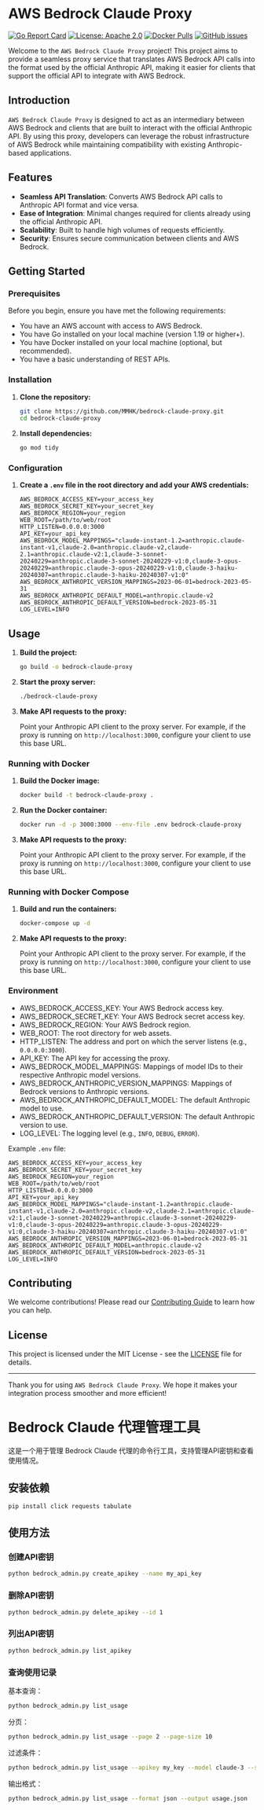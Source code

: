 # AWS Bedrock Claude Proxy

[![Go Report Card](https://goreportcard.com/badge/github.com/mmhk/bedrock-claude-proxy)](https://goreportcard.com/report/github.com/mmhk/bedrock-claude-proxy)
[![License: Apache 2.0](https://img.shields.io/badge/License-Apache%202.0-blue.svg)](https://opensource.org/licenses/Apache-2.0)
[![Docker Pulls](https://img.shields.io/docker/pulls/mmhk/bedrock-claude-proxy)](https://hub.docker.com/r/mmhk/bedrock-claude-proxy)
[![GitHub issues](https://img.shields.io/github/issues/mmhk/bedrock-claude-proxy)](https://github.com/mmhk/bedrock-claude-proxy/issues)

Welcome to the `AWS Bedrock Claude Proxy` project! This project aims to provide a seamless proxy service that translates AWS Bedrock API calls into the format used by the official Anthropic API, making it easier for clients that support the official API to integrate with AWS Bedrock.

## Introduction

`AWS Bedrock Claude Proxy` is designed to act as an intermediary between AWS Bedrock and clients that are built to interact with the official Anthropic API. By using this proxy, developers can leverage the robust infrastructure of AWS Bedrock while maintaining compatibility with existing Anthropic-based applications.

## Features

- **Seamless API Translation**: Converts AWS Bedrock API calls to Anthropic API format and vice versa.
- **Ease of Integration**: Minimal changes required for clients already using the official Anthropic API.
- **Scalability**: Built to handle high volumes of requests efficiently.
- **Security**: Ensures secure communication between clients and AWS Bedrock.

## Getting Started

### Prerequisites

Before you begin, ensure you have met the following requirements:

- You have an AWS account with access to AWS Bedrock.
- You have Go installed on your local machine (version 1.19 or higher+).
- You have Docker installed on your local machine (optional, but recommended).
- You have a basic understanding of REST APIs.

### Installation

1. **Clone the repository:**

    ```bash
    git clone https://github.com/MMHK/bedrock-claude-proxy.git
    cd bedrock-claude-proxy
    ```

2. **Install dependencies:**

    ```bash
    go mod tidy
    ```

### Configuration

1. **Create a `.env` file in the root directory and add your AWS credentials:**

    ```env
   AWS_BEDROCK_ACCESS_KEY=your_access_key
   AWS_BEDROCK_SECRET_KEY=your_secret_key
   AWS_BEDROCK_REGION=your_region
   WEB_ROOT=/path/to/web/root
   HTTP_LISTEN=0.0.0.0:3000
   API_KEY=your_api_key
   AWS_BEDROCK_MODEL_MAPPINGS="claude-instant-1.2=anthropic.claude-instant-v1,claude-2.0=anthropic.claude-v2,claude-2.1=anthropic.claude-v2:1,claude-3-sonnet-20240229=anthropic.claude-3-sonnet-20240229-v1:0,claude-3-opus-20240229=anthropic.claude-3-opus-20240229-v1:0,claude-3-haiku-20240307=anthropic.claude-3-haiku-20240307-v1:0"
   AWS_BEDROCK_ANTHROPIC_VERSION_MAPPINGS=2023-06-01=bedrock-2023-05-31
   AWS_BEDROCK_ANTHROPIC_DEFAULT_MODEL=anthropic.claude-v2
   AWS_BEDROCK_ANTHROPIC_DEFAULT_VERSION=bedrock-2023-05-31
   LOG_LEVEL=INFO
    ```

## Usage

1. **Build the project:**

    ```bash
    go build -o bedrock-claude-proxy
    ```

2. **Start the proxy server:**

    ```bash
    ./bedrock-claude-proxy
    ```

3. **Make API requests to the proxy:**

   Point your Anthropic API client to the proxy server. For example, if the proxy is running on `http://localhost:3000`, configure your client to use this base URL.


### Running with Docker

1. **Build the Docker image:**

    ```bash
    docker build -t bedrock-claude-proxy .
    ```

2. **Run the Docker container:**

    ```bash
    docker run -d -p 3000:3000 --env-file .env bedrock-claude-proxy
    ```

3. **Make API requests to the proxy:**

   Point your Anthropic API client to the proxy server. For example, if the proxy is running on `http://localhost:3000`, configure your client to use this base URL.

### Running with Docker Compose

1. **Build and run the containers:**

    ```bash
    docker-compose up -d
    ```
2. **Make API requests to the proxy:**

   Point your Anthropic API client to the proxy server. For example, if the proxy is running on `http://localhost:3000`, configure your client to use this base URL.

### Environment

- AWS_BEDROCK_ACCESS_KEY: Your AWS Bedrock access key.
- AWS_BEDROCK_SECRET_KEY: Your AWS Bedrock secret access key.
- AWS_BEDROCK_REGION: Your AWS Bedrock region.
- WEB_ROOT: The root directory for web assets.
- HTTP_LISTEN: The address and port on which the server listens (e.g., `0.0.0.0:3000`).
- API_KEY: The API key for accessing the proxy.
- AWS_BEDROCK_MODEL_MAPPINGS: Mappings of model IDs to their respective Anthropic model versions.
- AWS_BEDROCK_ANTHROPIC_VERSION_MAPPINGS: Mappings of Bedrock versions to Anthropic versions.
- AWS_BEDROCK_ANTHROPIC_DEFAULT_MODEL: The default Anthropic model to use.
- AWS_BEDROCK_ANTHROPIC_DEFAULT_VERSION: The default Anthropic version to use.
- LOG_LEVEL: The logging level (e.g., `INFO`, `DEBUG`, `ERROR`).

Example `.env` file:

```env
AWS_BEDROCK_ACCESS_KEY=your_access_key
AWS_BEDROCK_SECRET_KEY=your_secret_key
AWS_BEDROCK_REGION=your_region
WEB_ROOT=/path/to/web/root
HTTP_LISTEN=0.0.0.0:3000
API_KEY=your_api_key
AWS_BEDROCK_MODEL_MAPPINGS="claude-instant-1.2=anthropic.claude-instant-v1,claude-2.0=anthropic.claude-v2,claude-2.1=anthropic.claude-v2:1,claude-3-sonnet-20240229=anthropic.claude-3-sonnet-20240229-v1:0,claude-3-opus-20240229=anthropic.claude-3-opus-20240229-v1:0,claude-3-haiku-20240307=anthropic.claude-3-haiku-20240307-v1:0"
AWS_BEDROCK_ANTHROPIC_VERSION_MAPPINGS=2023-06-01=bedrock-2023-05-31
AWS_BEDROCK_ANTHROPIC_DEFAULT_MODEL=anthropic.claude-v2
AWS_BEDROCK_ANTHROPIC_DEFAULT_VERSION=bedrock-2023-05-31
LOG_LEVEL=INFO
```

## Contributing

We welcome contributions! Please read our [Contributing Guide](CONTRIBUTING.md) to learn how you can help.

## License

This project is licensed under the MIT License - see the [LICENSE](LICENSE) file for details.

---

Thank you for using `AWS Bedrock Claude Proxy`. We hope it makes your integration process smoother and more efficient!

# Bedrock Claude 代理管理工具

这是一个用于管理 Bedrock Claude 代理的命令行工具，支持管理API密钥和查看使用情况。

## 安装依赖

```bash
pip install click requests tabulate
```

## 使用方法

### 创建API密钥

```bash
python bedrock_admin.py create_apikey --name my_api_key
```

### 删除API密钥

```bash
python bedrock_admin.py delete_apikey --id 1
```

### 列出API密钥

```bash
python bedrock_admin.py list_apikey
```

### 查询使用记录

基本查询：
```bash
python bedrock_admin.py list_usage
```

分页：
```bash
python bedrock_admin.py list_usage --page 2 --page-size 10
```

过滤条件：
```bash
python bedrock_admin.py list_usage --apikey my_key --model claude-3 --start 2023-01-01 --end 2023-12-31
```

输出格式：
```bash
python bedrock_admin.py list_usage --format json --output usage.json
```

